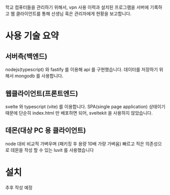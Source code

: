 #

학교 컴퓨터들을 관리하기 위해서, vpn 사용 이력과 설치된 프로그램을 서버에 기록하고 웹 클라이언트를 통해 선생님 혹은 관리자에게 현황을 보고합니다.

# 사용 기술 요약

## 서버측(백엔드)

nodejs(typescript) 와 fastify 를 이용해 api 를 구현했습니다.
데이터를 저장하기 위해서 mongodb 를 사용합니다.

## 웹클라이언트(프론트엔드)

svelte 와 typescript (vite) 를 이용합니다. SPA(single page application) 상태이기 때문에 단순히 index.html 만 배포하면 되어, sveltekit 을 사용하지 않았습니다.

## 데몬(대상 PC 용 클라이언트)

node 대비 비교적 가벼우며 (패키징 후 용량 10배 가량 가벼움) 빠르고 적은 의존성으로 데몬을 작성 할 수 있는 luvit 를 사용했습니다

# 설치

추후 작성 예정
